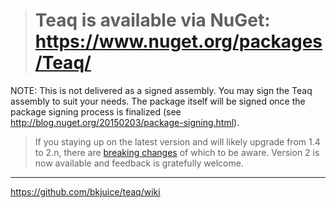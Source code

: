 ># Teaq is available via NuGet: <https://www.nuget.org/packages/Teaq/> #

NOTE: This is not delivered as a signed assembly. You may sign the Teaq assembly to suit your needs. The package itself will be signed once the package signing process is finalized (see http://blog.nuget.org/20150203/package-signing.html).
>If you staying up on the latest version and will likely upgrade from 1.4 to 2.n, there are [breaking changes](https://github.com/bkjuice/teaq/wiki/Breaking-Changes) of which to be aware. Version 2 is now available and feedback is gratefully welcome.
***
<https://github.com/bkjuice/teaq/wiki>
